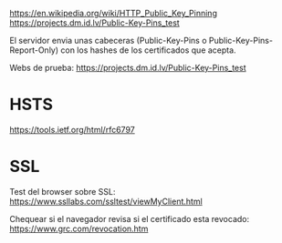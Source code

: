 https://en.wikipedia.org/wiki/HTTP_Public_Key_Pinning
https://projects.dm.id.lv/Public-Key-Pins_test

El servidor envia unas cabeceras (Public-Key-Pins o Public-Key-Pins-Report-Only) con los hashes de los certificados que acepta.


Webs de prueba:
https://projects.dm.id.lv/Public-Key-Pins_test


# HSTS
https://tools.ietf.org/html/rfc6797



# SSL
Test del browser sobre SSL:
https://www.ssllabs.com/ssltest/viewMyClient.html

Chequear si el navegador revisa si el certificado esta revocado:
https://www.grc.com/revocation.htm

